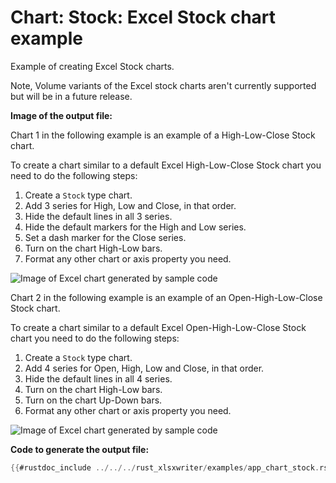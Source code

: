 # Chart: Stock: Excel Stock chart example

Example of creating Excel Stock charts.

Note, Volume variants of the Excel stock charts aren't currently supported but
will be in a future release.

**Image of the output file:**

Chart 1 in the following example is an example of a High-Low-Close Stock chart.

To create a chart similar to a default Excel High-Low-Close Stock chart
you need to do the following steps:

1. Create a `Stock` type chart.
2. Add 3 series for High, Low and Close, in that order.
3. Hide the default lines in all 3 series.
4. Hide the default markers for the High and Low series.
5. Set a dash marker for the Close series.
6. Turn on the chart High-Low bars.
7. Format any other chart or axis property you need.


![Image of Excel chart generated by sample code](../../images/chart_stock1.png)

Chart 2 in the following example is an example of an Open-High-Low-Close Stock chart.

To create a chart similar to a default Excel Open-High-Low-Close Stock
chart you need to do the following steps:

1. Create a `Stock` type chart.
2. Add 4 series for Open, High, Low and Close, in that order.
3. Hide the default lines in all 4 series.
4. Turn on the chart High-Low bars.
5. Turn on the chart Up-Down bars.
6. Format any other chart or axis property you need.


![Image of Excel chart generated by sample code](../../images/chart_stock2.png)


**Code to generate the output file:**

```rust
{{#rustdoc_include ../../../rust_xlsxwriter/examples/app_chart_stock.rs:10:}}
```